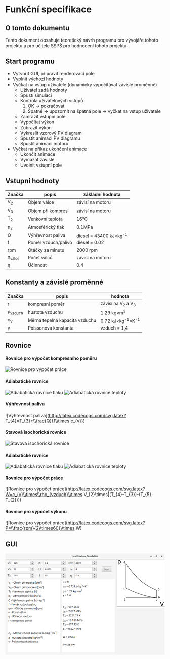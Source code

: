 # Funkční specifikace

## O tomto dokumentu
Tento dokument obsahuje teoretický návrh programu pro vývojáře tohoto projektu a pro učitele SSPŠ pro hodnocení tohoto projektu.

## Start programu
 * Vytvořit GUI, připravit renderovací pole
 * Vyplnit výchozí hodnoty
 * Vyčkat na vstup uživatele (dynamicky vypočítávat závislé proměnné)
    * Uživatel zadá hodnoty
    * Spustí simulaci
    * Kontrola uživatelových vstupů
        1. OK &rarr; pokračovat
        2. Špatné &rarr; upozornit na špatná pole &rarr; vyčkat na vstup uživatele
    * Zamrazit vstupní pole
    * Vypočítat výkon
    * Zobrazit výkon
    * Vykreslit vzorový PV diagram
    * Spustit animaci PV diagramu
    * Spustit animaci motoru
 * Vyčkat na příkaz ukončení animace
    * Ukončit animace
    * Vymazat závislé
    * Uvolnit vstupní pole
## Vstupní hodnoty
Značka|popis|základní hodnota
---|---|---
V<sub>2</sub>|Objem válce|závisí na motoru
V<sub>3</sub>|Objem při kompresi|závisí na motoru
T<sub>2</sub>|Venkovní teplota|16°C
p<sub>2</sub>|Atmosférický tlak|0.1MPa
Q|Výhřevnost paliva|diesel = 43400 kJ&times;kg<sup>-1</sup>
f|Poměr vzduch/palivo|diesel = 0.02
rpm|Otáčky za minutu|2000 rpm
n<sub>válce</sub>|Počet válců|závisí na motoru
&eta;|Účinnost|0.4
 
## Konstanty a závislé proměnné
Značka|popis|hodnota
---|---|---
r|kompresní poměr|závisí na V<sub>2</sub> a V<sub>3</sub>
&rho;<sub>vzduch</sub>|hustota vzduchu|1.29 kg&times;m<sup>3</sup>
c<sub>V</sub>|Měrná tepelná kapacita vzduchu|0.72 kJ&times;kg<sup>-1</sup>&times;K<sup>-1</sup>
&gamma;|Poissonova konstanta|vzduch = 1,4    
## Rovnice
#### Rovnice pro výpočet kompresního poměru
![Rovnice pro výpočet práce](http://latex.codecogs.com/svg.latex?r=\\frac{V_{2}}{V_{3}})
#### Adiabatické rovnice
![Adiabatická rovnice tlaku](http://latex.codecogs.com/svg.latex?\\frac{p_{3}}{p_{2}}=r^{\\gamma})
![Adiabatická rovnice teploty](http://latex.codecogs.com/svg.latex?\\frac{T_{3}}{T_{2}}=r^{\\gamma-1})
#### Výhřevnost paliva
![Výhřevnost paliva](http://latex.codecogs.com/svg.latex?T_{4}=T_{3}+\\frac{Q}{f\\times c_{v}})
#### Stavová isochorická rovnice
![Stavová isochorická rovnice](http://latex.codecogs.com/svg.latex?\\frac{p_{4}}{p_{3}}=\\frac{T_{4}}{T_{3}})
#### Adiabatické rovnice
![Adiabatická rovnice tlaku](http://latex.codecogs.com/svg.latex?\\frac{p_{4}}{p_{5}}=r^{\\gamma})
![Adiabatická rovnice teploty](http://latex.codecogs.com/svg.latex?\\frac{T_{4}}{T_{5}}=r^{\\gamma-1})
#### Rovnice pro výpočet práce
![Rovnice pro výpočet práce](http://latex.codecogs.com/svg.latex?W=c_{v}\\times\\rho_{vzduch}\\times V_{2}\\times[(T_{4}-T_{3})-(T_{5}-T_{2})])
#### Rovnice pro výpočet výkonu
![Rovnice pro výpočet práce](http://latex.codecogs.com/svg.latex?P=\\frac{rpm}{2\\times60}\\times W)
## GUI
![GUI](https://raw.githubusercontent.com/LuSo58/heat_machine_simulation/master/preview.png)
